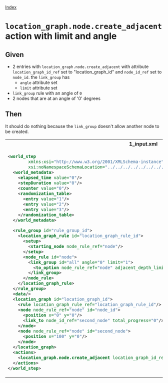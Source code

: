 [Index](./index.md)
# `location_graph.node.create_adjacent` action with limit and angle
## Given
- 2 entries with `location_graph.node.create_adjacent` with attribute `location_graph_id_ref` set to "location_graph_id"
and `node_id_ref` set to `node_id`.
the `link_group` has
  - `angle` attribute set
  - `limit` attribute set
- `link_group` rule with an angle of `0`
- 2 nodes that are at an angle of '0' degrees
## Then
It should do nothing because the `link_group` doesn't allow another node to be created.
<table>
<tr>
<th>1_input.xml</th>
<th>2_expected.xml</th>
</tr>
<tr>
<td style="vertical-align:top">
  
```xml
<world_step
        xmlns:xsi="http://www.w3.org/2001/XMLSchema-instance"
        xsi:noNamespaceSchemaLocation="../../../../../../../../../../../../world_step.xsd">
  <world_metadata>
    <elapsed_time value="0"/>
    <stepDuration value="0"/>
    <counter value="0"/>
    <randomization_table>
      <entry value="1"/>
      <entry value="2"/>
      <entry value="3"/>
    </randomization_table>
  </world_metadata>

  <rule_group id="rule_group_id">
    <location_graph_rule id="location_graph_rule_id">
      <setup>
        <starting_node node_rule_ref="node"/>
      </setup>
      <node_rule id="node">
        <link_group id="all" angle="0" limit="1">
          <to_option node_rule_ref="node" adjacent_depth_limit="0" distance="100"/>
        </link_group>
      </node_rule>
    </location_graph_rule>
  </rule_group>
  <data/>
  <location_graph id="location_graph_id">
    <rule location_graph_rule_ref="location_graph_rule_id"/>
    <node node_rule_ref="node" id="node_id">
      <position x="0" y="0"/>
      <link_to node_id_ref="second_node" total_progress="0"/>
    </node>
    <node node_rule_ref="node" id="second_node">
      <position x="100" y="0"/>
    </node>
  </location_graph>
  <actions>
    <location_graph.node.create_adjacent location_graph_id_ref="location_graph_id" node_id_ref="node_id"/>
  </actions>
</world_step>
```
  
</td>
<td style="vertical-align:top">

```xml
<world_step
        xmlns:xsi="http://www.w3.org/2001/XMLSchema-instance"
        xsi:noNamespaceSchemaLocation="../../../../../../../../../../../../world_step.xsd">
  <world_metadata>
    <elapsed_time value="0"/>
    <stepDuration value="0"/>
    <counter value="0"/>
    <randomization_table>
      <entry value="2"/>
      <entry value="3"/>
      <entry value="1"/>
    </randomization_table>
  </world_metadata>
  <rule_group id="rule_group_id">
    <location_graph_rule id="location_graph_rule_id">
      <setup>
        <starting_node node_rule_ref="node"/>
      </setup>
      <node_rule id="node">
        <link_group id="all" angle="0" limit="1">
          <to_option node_rule_ref="node" adjacent_depth_limit="0" distance="100"/>
        </link_group>
      </node_rule>
    </location_graph_rule>
  </rule_group>
  <data/>
  <location_graph id="location_graph_id">
    <rule location_graph_rule_ref="location_graph_rule_id"/>
    <node node_rule_ref="node" id="node_id">
      <position x="0" y="0"/>
      <link_to node_id_ref="second_node" total_progress="0"/>
    </node>
    <node node_rule_ref="node" id="second_node">
      <position x="100" y="0"/>
    </node>
  </location_graph>
</world_step>
```

</td>
</tr>
</table>
